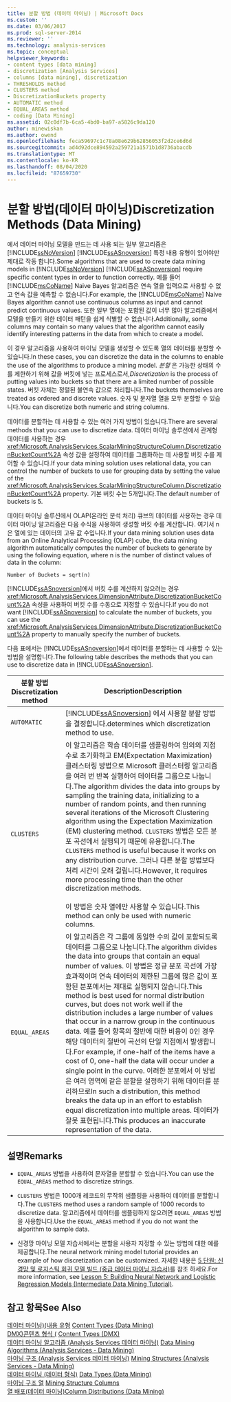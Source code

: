 ```yaml
---
title: 분할 방법 (데이터 마이닝) | Microsoft Docs
ms.custom: ''
ms.date: 03/06/2017
ms.prod: sql-server-2014
ms.reviewer: ''
ms.technology: analysis-services
ms.topic: conceptual
helpviewer_keywords:
- content types [data mining]
- discretization [Analysis Services]
- columns [data mining], discretization
- THRESHOLDS method
- CLUSTERS method
- DiscretizationBuckets property
- AUTOMATIC method
- EQUAL_AREAS method
- coding [Data Mining]
ms.assetid: 02c0df7b-6ca5-4bd0-ba97-a5826c9da120
author: minewiskan
ms.author: owend
ms.openlocfilehash: feca59697c1c78a08e629b62856053f2d2ce6d6d
ms.sourcegitcommit: ad4d92dce894592a259721a1571b1d8736abacdb
ms.translationtype: MT
ms.contentlocale: ko-KR
ms.lasthandoff: 08/04/2020
ms.locfileid: "87659730"
---
```

# <a name="discretization-methods-data-mining"></a><span data-ttu-id="29aed-102">분할 방법(데이터 마이닝)</span><span class="sxs-lookup"><span data-stu-id="29aed-102">Discretization Methods (Data Mining)</span></span>
  <span data-ttu-id="29aed-103">에서 데이터 마이닝 모델을 만드는 데 사용 되는 일부 알고리즘은 [!INCLUDE[ssNoVersion](../../includes/ssnoversion-md.md)] [!INCLUDE[ssASnoversion](../../includes/ssasnoversion-md.md)] 특정 내용 유형이 있어야만 제대로 작동 합니다.</span><span class="sxs-lookup"><span data-stu-id="29aed-103">Some algorithms that are used to create data mining models in [!INCLUDE[ssNoVersion](../../includes/ssnoversion-md.md)] [!INCLUDE[ssASnoversion](../../includes/ssasnoversion-md.md)] require specific content types in order to function correctly.</span></span> <span data-ttu-id="29aed-104">예를 들어 [!INCLUDE[msCoName](../../includes/msconame-md.md)] Naive Bayes 알고리즘은 연속 열을 입력으로 사용할 수 없고 연속 값을 예측할 수 없습니다.</span><span class="sxs-lookup"><span data-stu-id="29aed-104">For example, the [!INCLUDE[msCoName](../../includes/msconame-md.md)] Naive Bayes algorithm cannot use continuous columns as input and cannot predict continuous values.</span></span> <span data-ttu-id="29aed-105">또한 일부 열에는 포함된 값이 너무 많아 알고리즘에서 모델을 만들기 위한 데이터 패턴을 쉽게 식별할 수 없습니다.</span><span class="sxs-lookup"><span data-stu-id="29aed-105">Additionally, some columns may contain so many values that the algorithm cannot easily identify interesting patterns in the data from which to create a model.</span></span>  
  
 <span data-ttu-id="29aed-106">이 경우 알고리즘을 사용하여 마이닝 모델을 생성할 수 있도록 열의 데이터를 분할할 수 있습니다.</span><span class="sxs-lookup"><span data-stu-id="29aed-106">In these cases, you can discretize the data in the columns to enable the use of the algorithms to produce a mining model.</span></span> <span data-ttu-id="29aed-107">*분할* 은 가능한 상태의 수를 제한하기 위해 값을 버킷에 넣는 프로세스로서,</span><span class="sxs-lookup"><span data-stu-id="29aed-107">*Discretization* is the process of putting values into buckets so that there are a limited number of possible states.</span></span> <span data-ttu-id="29aed-108">버킷 자체는 정렬된 불연속 값으로 처리됩니다.</span><span class="sxs-lookup"><span data-stu-id="29aed-108">The buckets themselves are treated as ordered and discrete values.</span></span> <span data-ttu-id="29aed-109">숫자 및 문자열 열을 모두 분할할 수 있습니다.</span><span class="sxs-lookup"><span data-stu-id="29aed-109">You can discretize both numeric and string columns.</span></span>  
  
 <span data-ttu-id="29aed-110">데이터를 분할하는 데 사용할 수 있는 여러 가지 방법이 있습니다.</span><span class="sxs-lookup"><span data-stu-id="29aed-110">There are several methods that you can use to discretize data.</span></span> <span data-ttu-id="29aed-111">데이터 마이닝 솔루션에서 관계형 데이터를 사용하는 경우 <xref:Microsoft.AnalysisServices.ScalarMiningStructureColumn.DiscretizationBucketCount%2A> 속성 값을 설정하여 데이터를 그룹화하는 데 사용할 버킷 수를 제어할 수 있습니다.</span><span class="sxs-lookup"><span data-stu-id="29aed-111">If your data mining solution uses relational data, you can control the number of buckets to use for grouping data by setting the value of the <xref:Microsoft.AnalysisServices.ScalarMiningStructureColumn.DiscretizationBucketCount%2A> property.</span></span> <span data-ttu-id="29aed-112">기본 버킷 수는 5개입니다.</span><span class="sxs-lookup"><span data-stu-id="29aed-112">The default number of buckets is 5.</span></span>  
  
 <span data-ttu-id="29aed-113">데이터 마이닝 솔루션에서 OLAP(온라인 분석 처리) 큐브의 데이터를 사용하는 경우 데이터 마이닝 알고리즘은 다음 수식을 사용하여 생성할 버킷 수를 계산합니다. 여기서 n은 열에 있는 데이터의 고유 값 수입니다.</span><span class="sxs-lookup"><span data-stu-id="29aed-113">If your data mining solution uses data from an Online Analytical Processing (OLAP) cube, the data mining algorithm automatically computes the number of buckets to generate by using the following equation, where n is the number of distinct values of data in the column:</span></span>  
  
 `Number of Buckets = sqrt(n)`  
  
 <span data-ttu-id="29aed-114">[!INCLUDE[ssASnoversion](../../includes/ssasnoversion-md.md)]에서 버킷 수를 계산하지 않으려는 경우 <xref:Microsoft.AnalysisServices.DimensionAttribute.DiscretizationBucketCount%2A> 속성을 사용하여 버킷 수를 수동으로 지정할 수 있습니다.</span><span class="sxs-lookup"><span data-stu-id="29aed-114">If you do not want [!INCLUDE[ssASnoversion](../../includes/ssasnoversion-md.md)] to calculate the number of buckets, you can use the <xref:Microsoft.AnalysisServices.DimensionAttribute.DiscretizationBucketCount%2A> property to manually specify the number of buckets.</span></span>  
  
 <span data-ttu-id="29aed-115">다음 표에서는 [!INCLUDE[ssASnoversion](../../includes/ssasnoversion-md.md)]에서 데이터를 분할하는 데 사용할 수 있는 방법을 설명합니다.</span><span class="sxs-lookup"><span data-stu-id="29aed-115">The following table describes the methods that you can use to discretize data in [!INCLUDE[ssASnoversion](../../includes/ssasnoversion-md.md)].</span></span>  
  
|<span data-ttu-id="29aed-116">분할 방법</span><span class="sxs-lookup"><span data-stu-id="29aed-116">Discretization method</span></span>|<span data-ttu-id="29aed-117">Description</span><span class="sxs-lookup"><span data-stu-id="29aed-117">Description</span></span>|  
|---------------------------|-----------------|  
|`AUTOMATIC`|[!INCLUDE[ssASnoversion](../../includes/ssasnoversion-md.md)] <span data-ttu-id="29aed-118">에서 사용할 분할 방법을 결정합니다.</span><span class="sxs-lookup"><span data-stu-id="29aed-118">determines which discretization method to use.</span></span>|  
|`CLUSTERS`|<span data-ttu-id="29aed-119">이 알고리즘은 학습 데이터를 샘플링하여 임의의 지점 수로 초기화하고 EM(Expectation Maximization) 클러스터링 방법으로 Microsoft 클러스터링 알고리즘을 여러 번 반복 실행하여 데이터를 그룹으로 나눕니다.</span><span class="sxs-lookup"><span data-stu-id="29aed-119">The algorithm divides the data into groups by sampling the training data, initializing to a number of random points, and then running several iterations of the Microsoft Clustering algorithm using the Expectation Maximization (EM) clustering method.</span></span> <span data-ttu-id="29aed-120">`CLUSTERS` 방법은 모든 분포 곡선에서 실행되기 때문에 유용합니다.</span><span class="sxs-lookup"><span data-stu-id="29aed-120">The `CLUSTERS` method is useful because it works on any distribution curve.</span></span> <span data-ttu-id="29aed-121">그러나 다른 분할 방법보다 처리 시간이 오래 걸립니다.</span><span class="sxs-lookup"><span data-stu-id="29aed-121">However, it requires more processing time than the other discretization methods.</span></span><br /><br /> <span data-ttu-id="29aed-122">이 방법은 숫자 열에만 사용할 수 있습니다.</span><span class="sxs-lookup"><span data-stu-id="29aed-122">This method can only be used with numeric columns.</span></span>|  
|`EQUAL_AREAS`|<span data-ttu-id="29aed-123">이 알고리즘은 각 그룹에 동일한 수의 값이 포함되도록 데이터를 그룹으로 나눕니다.</span><span class="sxs-lookup"><span data-stu-id="29aed-123">The algorithm divides the data into groups that contain an equal number of values.</span></span> <span data-ttu-id="29aed-124">이 방법은 정규 분포 곡선에 가장 효과적이며 연속 데이터의 제한된 그룹에 많은 값이 포함된 분포에서는 제대로 실행되지 않습니다.</span><span class="sxs-lookup"><span data-stu-id="29aed-124">This method is best used for normal distribution curves, but does not work well if the distribution includes a large number of values that occur in a narrow group in the continuous data.</span></span> <span data-ttu-id="29aed-125">예를 들어 항목의 절반에 대한 비용이 0인 경우 해당 데이터의 절반이 곡선의 단일 지점에서 발생합니다.</span><span class="sxs-lookup"><span data-stu-id="29aed-125">For example, if one-half of the items have a cost of 0, one-half the data will occur under a single point in the curve.</span></span> <span data-ttu-id="29aed-126">이러한 분포에서 이 방법은 여러 영역에 같은 분할을 설정하기 위해 데이터를 분리하므로</span><span class="sxs-lookup"><span data-stu-id="29aed-126">In such a distribution, this method breaks the data up in an effort to establish equal discretization into multiple areas.</span></span> <span data-ttu-id="29aed-127">데이터가 잘못 표현됩니다.</span><span class="sxs-lookup"><span data-stu-id="29aed-127">This produces an inaccurate representation of the data.</span></span>|  
  
## <a name="remarks"></a><span data-ttu-id="29aed-128">설명</span><span class="sxs-lookup"><span data-stu-id="29aed-128">Remarks</span></span>  
  
-   <span data-ttu-id="29aed-129">`EQUAL_AREAS` 방법을 사용하여 문자열을 분할할 수 있습니다.</span><span class="sxs-lookup"><span data-stu-id="29aed-129">You can use the `EQUAL_AREAS` method to discretize strings.</span></span>  
  
-   <span data-ttu-id="29aed-130">`CLUSTERS` 방법은 1000개 레코드의 무작위 샘플링을 사용하여 데이터를 분할합니다.</span><span class="sxs-lookup"><span data-stu-id="29aed-130">The `CLUSTERS` method uses a random sample of 1000 records to discretize data.</span></span> <span data-ttu-id="29aed-131">알고리즘에서 데이터를 샘플링하지 않으려면 `EQUAL_AREAS` 방법을 사용합니다.</span><span class="sxs-lookup"><span data-stu-id="29aed-131">Use the `EQUAL_AREAS` method if you do not want the algorithm to sample data.</span></span>  
  
-   <span data-ttu-id="29aed-132">신경망 마이닝 모델 자습서에서는 분할을 사용자 지정할 수 있는 방법에 대한 예를 제공합니다.</span><span class="sxs-lookup"><span data-stu-id="29aed-132">The neural network mining model tutorial provides an example of how discretization can be customized.</span></span> <span data-ttu-id="29aed-133">자세한 내용은 [5 단원: 신경망 및 로지스틱 회귀 모델 빌드 &#40;중급 데이터 마이닝 자습서&#41;](../../tutorials/lesson-5-build-models-intermediate-data-mining-tutorial.md)를 참조 하세요.</span><span class="sxs-lookup"><span data-stu-id="29aed-133">For more information, see [Lesson 5: Building Neural Network and Logistic Regression Models &#40;Intermediate Data Mining Tutorial&#41;](../../tutorials/lesson-5-build-models-intermediate-data-mining-tutorial.md).</span></span>  
  
## <a name="see-also"></a><span data-ttu-id="29aed-134">참고 항목</span><span class="sxs-lookup"><span data-stu-id="29aed-134">See Also</span></span>  
 <span data-ttu-id="29aed-135">[데이터 마이닝&#41;&#40;내용 유형](content-types-data-mining.md) </span><span class="sxs-lookup"><span data-stu-id="29aed-135">[Content Types &#40;Data Mining&#41;](content-types-data-mining.md) </span></span>  
 <span data-ttu-id="29aed-136">[DMX&#41;콘텐츠 형식 &#40;](/sql/dmx/content-types-dmx) </span><span class="sxs-lookup"><span data-stu-id="29aed-136">[Content Types &#40;DMX&#41;](/sql/dmx/content-types-dmx) </span></span>  
 <span data-ttu-id="29aed-137">[데이터 마이닝 알고리즘 &#40;Analysis Services 데이터 마이닝&#41;](data-mining-algorithms-analysis-services-data-mining.md) </span><span class="sxs-lookup"><span data-stu-id="29aed-137">[Data Mining Algorithms &#40;Analysis Services - Data Mining&#41;](data-mining-algorithms-analysis-services-data-mining.md) </span></span>  
 <span data-ttu-id="29aed-138">[마이닝 구조 &#40;Analysis Services 데이터 마이닝&#41;](mining-structures-analysis-services-data-mining.md) </span><span class="sxs-lookup"><span data-stu-id="29aed-138">[Mining Structures &#40;Analysis Services - Data Mining&#41;](mining-structures-analysis-services-data-mining.md) </span></span>  
 <span data-ttu-id="29aed-139">[데이터 마이닝 &#40;데이터 형식&#41;](data-types-data-mining.md) </span><span class="sxs-lookup"><span data-stu-id="29aed-139">[Data Types &#40;Data Mining&#41;](data-types-data-mining.md) </span></span>  
 <span data-ttu-id="29aed-140">[마이닝 구조 열](mining-structure-columns.md) </span><span class="sxs-lookup"><span data-stu-id="29aed-140">[Mining Structure Columns](mining-structure-columns.md) </span></span>  
 [<span data-ttu-id="29aed-141">열 배포&#40;데이터 마이닝&#41;</span><span class="sxs-lookup"><span data-stu-id="29aed-141">Column Distributions &#40;Data Mining&#41;</span></span>](column-distributions-data-mining.md)  
  
  
